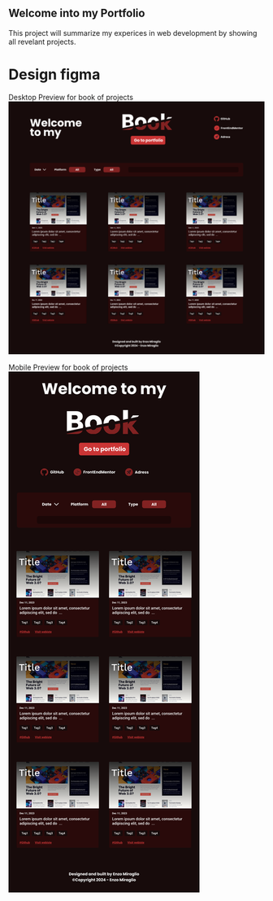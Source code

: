 ## Welcome into my Portfolio

This project will summarize my experices in web development by showing all revelant projects.

# Design figma 

Desktop Preview for book of projects
![Desktop design preview](./public/landing_page_desktop_book.svg)

Mobile Preview for book of projects
![Mobile Design preview](./public/landing_page_mobil_book.svg)